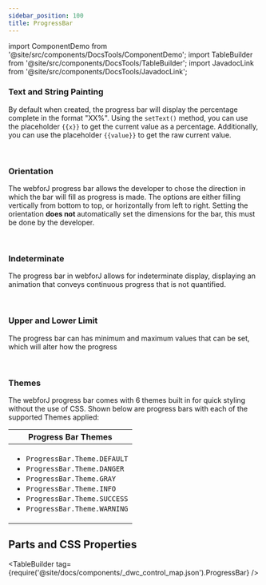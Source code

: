 ```yaml
---
sidebar_position: 100
title: ProgressBar
---
```


import ComponentDemo from '@site/src/components/DocsTools/ComponentDemo';
import TableBuilder from '@site/src/components/DocsTools/TableBuilder';
import JavadocLink from '@site/src/components/DocsTools/JavadocLink';

<JavadocLink type="foundation" location="com/webforj/component/progressbar/ProgressBar" top='true'/>

### Text and String Painting

By default when created, the progress bar will display the percentage complete in the format "XX%". Using the `setText()` method, you can use the placeholder `{{x}}` to get the current value as a percentage. Additionally, you can use the placeholder `{{value}}` to get the raw current value.


<ComponentDemo 
path='https://demo.webforj.com/webapp/controlsamples?class=componentdemos.progressbardemos.ProgressbarPlaceholders' 
javaE='https://raw.githubusercontent.com/webforj/ControlSamples/main/src/main/java/componentdemos/progressbardemos/ProgressbarPlaceholders.java'
javaC='https://raw.githubusercontent.com/webforj/ControlSamples/main/src/main/code_snippets/progressbar/Placeholders.txt'
cssURL='https://raw.githubusercontent.com/webforj/ControlSamples/main/src/main/resources/css/progressbarstyles/placeholder_styles.css' 
javaHighlight='{25}'
height = '100px'
/>

<br/>

### Orientation

The webforJ progress bar allows the developer to chose the direction in which the bar will fill as progress is made. The options are either filling vertically from bottom to top, or horizontally from left to right. Setting the orientation <b> does not </b> automatically set the dimensions for the bar, this must be done by the developer. 

<ComponentDemo 
path='https://demo.webforj.com/webapp/controlsamples?class=componentdemos.progressbardemos.ProgressbarOrientation' 
javaE='https://raw.githubusercontent.com/webforj/ControlSamples/main/src/main/java/componentdemos/progressbardemos/ProgressbarOrientation.java'
javaC='https://raw.githubusercontent.com/webforj/ControlSamples/main/src/main/code_snippets/progressbar/Orientation.txt'
cssURL='https://raw.githubusercontent.com/webforj/ControlSamples/main/src/main/resources/css/progressbarstyles/orientation_styles.css' 
javaHighlight='{26}'
height = '435px'
/>

<br/>

### Indeterminate

The progress bar in webforJ allows for indeterminate display, displaying an animation that conveys continuous progress that is not quantified. 

<ComponentDemo 
path='https://demo.webforj.com/webapp/controlsamples?class=componentdemos.progressbardemos.ProgressbarIndeterminate' 
javaE='https://raw.githubusercontent.com/webforj/ControlSamples/main/src/main/java/componentdemos/progressbardemos/ProgressbarIndeterminate.java'
javaC='https://raw.githubusercontent.com/webforj/ControlSamples/main/src/main/code_snippets/progressbar/Indeterminate.txt'
cssURL='https://raw.githubusercontent.com/webforj/ControlSamples/main/src/main/resources/css/progressbarstyles/indeterminate_styles.css' 
javaHighlight='{21}'
height = '100px'
/>

<br/>

### Upper and Lower Limit

The progress bar can has minimum and maximum values that can be set, which will alter how the progress

<ComponentDemo 
path='https://demo.webforj.com/webapp/controlsamples?class=componentdemos.progressbardemos.ProgressbarMinMax' 
javaE='https://raw.githubusercontent.com/webforj/ControlSamples/main/src/main/java/componentdemos/progressbardemos/ProgressbarMinMax.java'
javaC='https://raw.githubusercontent.com/webforj/ControlSamples/main/src/main/code_snippets/progressbar/MinMax.txt'
cssURL='https://raw.githubusercontent.com/webforj/ControlSamples/main/src/main/resources/css/progressbarstyles/minmax_styles.css' 
javaHighlight='{25-26}'
height = '120px'
/>

<br />

### Themes

The webforJ progress bar comes with 6 themes built in for quick styling without the use of CSS.
Shown below are progress bars with each of the supported Themes applied: <br/>

<ComponentDemo 
path='https://demo.webforj.com/webapp/controlsamples?class=componentdemos.progressbardemos.ProgressbarThemes' 
javaE='https://raw.githubusercontent.com/webforj/ControlSamples/main/src/main/java/componentdemos/progressbardemos/ProgressbarThemes.java'
javaC='https://raw.githubusercontent.com/webforj/ControlSamples/main/src/main/code_snippets/progressbar/Themes.txt'
cssURL='https://raw.githubusercontent.com/webforj/ControlSamples/main/src/main/resources/css/progressbarstyles/theme_styles.css' 
javaHighlight='{25,30,35,40,45,50}'
height = '300px'
/>

|Progress Bar Themes|
|-|
|<ul><li>```ProgressBar.Theme.DEFAULT```</li><li>```ProgressBar.Theme.DANGER```</li><li>```ProgressBar.Theme.GRAY```</li><li>```ProgressBar.Theme.INFO```</li><li>```ProgressBar.Theme.SUCCESS```</li><li>```ProgressBar.Theme.WARNING```</li></ul>|

## Parts and CSS Properties

<TableBuilder tag={require('@site/docs/components/_dwc_control_map.json').ProgressBar} />